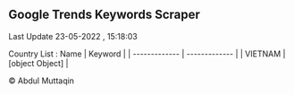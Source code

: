 

## Google Trends Keywords Scraper 
 
Last Update 23-05-2022 , 15:18:03

Country List :
 Name  | Keyword |
| ------------- | ------------- |
| VIETNAM | [object Object] |



© Abdul Muttaqin 
